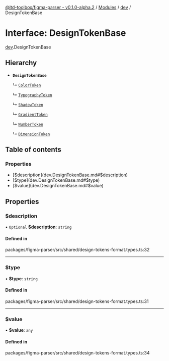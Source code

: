 [@ltd-toolbox/figma-parser - v0.1.0-alpha.2](../README.md) / [Modules](../modules.md) / [dev](../modules/dev.md) / DesignTokenBase

# Interface: DesignTokenBase

[dev](../modules/dev.md).DesignTokenBase

## Hierarchy

- **`DesignTokenBase`**

  ↳ [`ColorToken`](dev.ColorToken.md)

  ↳ [`TypographyToken`](dev.TypographyToken.md)

  ↳ [`ShadowToken`](dev.ShadowToken.md)

  ↳ [`GradientToken`](dev.GradientToken.md)

  ↳ [`NumberToken`](dev.NumberToken.md)

  ↳ [`DimensionToken`](dev.DimensionToken.md)

## Table of contents

### Properties

- [$description](dev.DesignTokenBase.md#$description)
- [$type](dev.DesignTokenBase.md#$type)
- [$value](dev.DesignTokenBase.md#$value)

## Properties

### $description

• `Optional` **$description**: `string`

#### Defined in

packages/figma-parser/src/shared/design-tokens-format.types.ts:32

___

### $type

• **$type**: `string`

#### Defined in

packages/figma-parser/src/shared/design-tokens-format.types.ts:31

___

### $value

• **$value**: `any`

#### Defined in

packages/figma-parser/src/shared/design-tokens-format.types.ts:34
